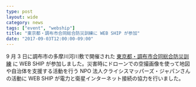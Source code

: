 ```yaml
---
type: post
layout: wide
category: news
tags: ["event", "webship"]
title: "東京都・調布市合同総合防災訓練に WEB SHIP が参加"
date: "2017-09-03T12:00:00-09:00"
---
```

9 月 3 日に調布市の多摩川河川敷で開催された [東京都・調布市合同総合防災訓練](https://www.koho.metro.tokyo.lg.jp/2017/08/14.html) に WEB SHIP が参加しました。災害時にドローンでの空撮画像を使って地図や自治体を支援する活動を行う NPO 法人クライシスマッパーズ・ジャパンさんの活動に WEB SHIP が電力と衛星インターネット接続の協力を行いました。
